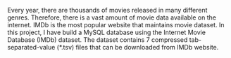 Every year, there are thousands of movies released in many
different genres. Therefore, there is a vast amount of movie data available on the
internet. IMDb is the most popular website that maintains movie dataset. In this
project, I have build a MySQL database using the Internet Movie Database
(IMDb) dataset. The dataset contains 7 compressed tab-separated-value
(*.tsv) files that can be downloaded from IMDb website.

